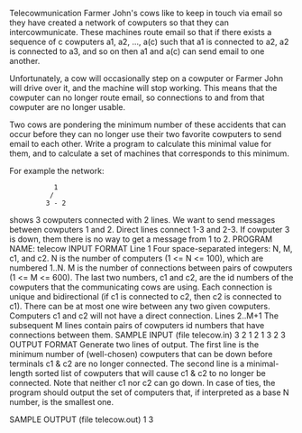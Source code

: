 Telecowmunication
Farmer John's cows like to keep in touch via email so they have created a network of cowputers so that they can intercowmunicate.
These machines route email so that if there exists a sequence of c cowputers a1, a2, ..., a(c) such that a1 is connected to a2, a2 is connected to a3, and so on then a1 and a(c) can send email to one another.

Unfortunately, a cow will occasionally step on a cowputer or Farmer John will drive over it, and the machine will stop working. This means that the cowputer can no longer route email, so connections to and from that cowputer are no longer usable.

Two cows are pondering the minimum number of these accidents that can occur before they can no longer use their two favorite cowputers to send email to each other.
Write a program to calculate this minimal value for them, and to calculate a set of machines that corresponds to this minimum.

For example the network:

               1
              /  
             3 - 2
shows 3 cowputers connected with 2 lines. We want to send messages between cowputers 1 and 2. Direct lines connect 1-3 and 2-3. If cowputer 3 is down, them there is no way to get a message from 1 to 2.
PROGRAM NAME: telecow
INPUT FORMAT
Line 1	Four space-separated integers: N, M, c1, and c2. N is the number of computers (1 <= N <= 100), which are numbered 1..N. M is the number of connections between pairs of cowputers (1 <= M <= 600).
The last two numbers, c1 and c2, are the id numbers of the cowputers that the communicating cows are using. Each connection is unique and bidirectional (if c1 is connected to c2, then c2 is connected to c1). There can be at most one wire between any two given cowputers.
Computers c1 and c2 will not have a direct connection.
Lines 2..M+1	The subsequent M lines contain pairs of cowputers id numbers that have connections between them.
SAMPLE INPUT (file telecow.in)
3 2 1 2
1 3
2 3
OUTPUT FORMAT
Generate two lines of output. The first line is the minimum number of (well-chosen) cowputers that can be down before terminals c1 & c2 are no longer connected. The second line is a minimal-length sorted list of cowputers that will cause c1 & c2 to no longer be connected.
Note that neither c1 nor c2 can go down. In case of ties, the program should output the set of computers that, if interpreted as a base N number, is the smallest one.

SAMPLE OUTPUT (file telecow.out)
1
3